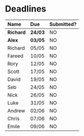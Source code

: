 # Deadlines

| Name        | Due        | Submitted? |
| :---------- | :--------- | :--------- |
| **Richard** | **24/03**  | NO         |
| **Alex**    | **03/05**  | NO         |
| Richard     | 05/05      | NO         |
| Fareed      | 10/05      | NO         |
| Rory        | 12/05      | NO         |
| Scott       | 17/05      | NO         |
| David       | 19/05      | NO         |
| Seb         | 24/05      | NO         |
| Nick        | 26/05      | NO         |
| Luke        | 31/05      | NO         |
| Andrew      | 02/06      | NO         |
| Chris       | 07/06      | NO         |
| Emile       | 09/06      | NO         |
